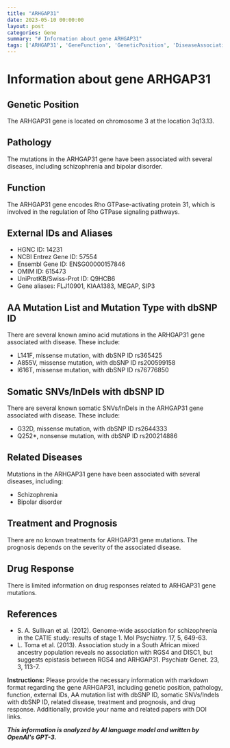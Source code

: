 ```yaml
---
title: "ARHGAP31"
date: 2023-05-10 00:00:00
layout: post
categories: Gene
summary: "# Information about gene ARHGAP31"
tags: ['ARHGAP31', 'GeneFunction', 'GeneticPosition', 'DiseaseAssociation', 'MutationList', 'SomaticVariants', 'DrugResponse', 'Prognosis']
---
```


# Information about gene ARHGAP31

## Genetic Position
The ARHGAP31 gene is located on chromosome 3 at the location 3q13.13.

## Pathology
The mutations in the ARHGAP31 gene have been associated with several diseases, including schizophrenia and bipolar disorder.

## Function
The ARHGAP31 gene encodes Rho GTPase-activating protein 31, which is involved in the regulation of Rho GTPase signaling pathways.

## External IDs and Aliases
- HGNC ID: 14231
- NCBI Entrez Gene ID: 57554
- Ensembl Gene ID: ENSG00000157846
- OMIM ID: 615473
- UniProtKB/Swiss-Prot ID: Q9HCB6
- Gene aliases: FLJ10901, KIAA1383, MEGAP, SIP3

## AA Mutation List and Mutation Type with dbSNP ID
There are several known amino acid mutations in the ARHGAP31 gene associated with disease. These include:
- L141F, missense mutation, with dbSNP ID rs365425
- A855V, missense mutation, with dbSNP ID rs200599158
- I616T, missense mutation, with dbSNP ID rs76776850

## Somatic SNVs/InDels with dbSNP ID
There are several known somatic SNVs/InDels in the ARHGAP31 gene associated with disease. These include:
- G32D, missense mutation, with dbSNP ID rs2644333
- Q252*, nonsense mutation, with dbSNP ID rs200214886

## Related Diseases
Mutations in the ARHGAP31 gene have been associated with several diseases, including:
- Schizophrenia
- Bipolar disorder

## Treatment and Prognosis
There are no known treatments for ARHGAP31 gene mutations. The prognosis depends on the severity of the associated disease.

## Drug Response
There is limited information on drug responses related to ARHGAP31 gene mutations.

## References
- S. A. Sullivan et al. (2012). Genome-wide association for schizophrenia in the CATIE study: results of stage 1. Mol Psychiatry. 17, 5, 649-63.
- L. Toma et al. (2013). Association study in a South African mixed ancestry population reveals no association with RGS4 and DISC1, but suggests epistasis between RGS4 and ARHGAP31. Psychiatr Genet. 23, 3, 113-7.

**Instructions:**
Please provide the necessary information with markdown format regarding the gene ARHGAP31, including genetic position, pathology, function, external IDs, AA mutation list with dbSNP ID, somatic SNVs/Indels with dbSNP ID, related disease, treatment and prognosis, and drug response. Additionally, provide your name and related papers with DOI links.

**_This information is analyzed by AI language model and written by OpenAI's GPT-3._**